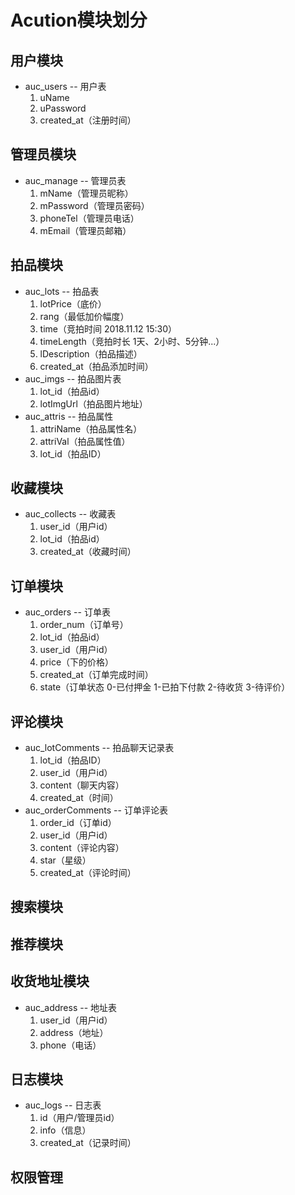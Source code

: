 # Acution模块划分

## 用户模块

+ auc_users -- 用户表
  1. uName
  2. uPassword
  3. created_at（注册时间）

## 管理员模块

+ auc_manage -- 管理员表
  1. mName（管理员昵称）
  2. mPassword（管理员密码）
  3. phoneTel（管理员电话）
  4. mEmail（管理员邮箱）

## 拍品模块



+ auc_lots -- 拍品表
  1. lotPrice（底价）
  2. rang（最低加价幅度）
  3. time（竞拍时间  2018.11.12 15:30）
  4. timeLength（竞拍时长 1天、2小时、5分钟...）
  5. lDescription（拍品描述）
  6. created_at（拍品添加时间）
+ auc_imgs -- 拍品图片表
  1. lot_id（拍品id）
  2. lotImgUrl（拍品图片地址）
+ auc_attris -- 拍品属性
  1. attriName（拍品属性名）
  2. attriVal（拍品属性值）
  3. lot_id（拍品ID）

## 收藏模块

+ auc_collects -- 收藏表
  1. user_id（用户id）
  2. lot_id（拍品id）
  3. created_at（收藏时间）

## 订单模块

+ auc_orders -- 订单表
  1. order_num（订单号）
  2. lot_id（拍品id）
  3. user_id（用户id）
  4. price（下的价格）
  5. created_at（订单完成时间）
  6. state（订单状态 0-已付押金 1-已拍下付款 2-待收货 3-待评价）

## 评论模块

+ auc_lotComments -- 拍品聊天记录表
  1. lot_id（拍品ID）
  2. user_id（用户id）
  3. content（聊天内容）
  4. created_at（时间）
+ auc_orderComments -- 订单评论表
  1. order_id（订单id）
  2. user_id（用户id）
  3. content（评论内容）
  4. star（星级）
  5. created_at（评论时间）

## 搜索模块

## 推荐模块

## 收货地址模块

+ auc_address -- 地址表
  1. user_id（用户id）
  2. address（地址）
  3. phone（电话）

## 日志模块

+ auc_logs -- 日志表
  1. id（用户/管理员id）
  2. info（信息）
  3. created_at（记录时间）

## 权限管理







